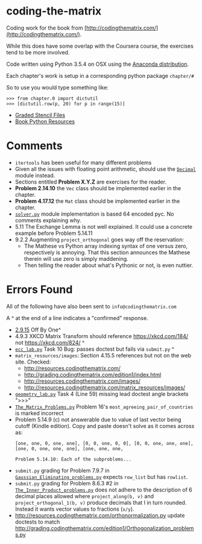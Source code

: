 # coding-the-matrix

Coding work for the book from [http://codingthematrix.com/](http://codingthematrix.com/). 

While this does have some overlap with the Coursera course, the exercises tend to be more involved. 

Code written using Python 3.5.4 on OSX using the [Anaconda distribution](https://www.anaconda.com/download/). 

Each chapter's work is setup in a corresponding python package `chapter/#`

So to use you would type something like: 

    >>> from chapter.0 import dictutil
    >>> [dictutil.row(p, 20) for p in range(15)]

 * [Graded Stencil Files](grading/)
 * [Book Python Resources](resources/)

# Comments

 * `itertools` has been useful for many different problems
 * Given all the issues with floating point arithmetic, should use the [`Decimal`](https://docs.python.org/3/library/decimal.html) module instead.
 * Sections entitled **Problem X.Y.Z** are exercises for the reader.
 * **Problem 2.14.10** the `Vec` class should be implemented earlier in the chapter. 
 * **Problem 4.17.12** the `Mat` class should be implemented earlier in the chapter. 
 * [`solver.py`](solver.py) module implementation is based 64 encoded pyc. No comments explaining why. 
 * 5.11 The Exchange Lemma is not well explained. It could use a concrete example before Problem 5.14.11
 * 9.2.2 Augmenting `project_orthogonal` goes way off the reservation:
   * The Mathese vs Python array indexing syntax of one versus zero, respectively is annoying. That this section announces the Mathese therein will use zero is simply maddening.
   * Then telling the reader about what's Pythonic or not, is even nuttier.

# Errors Found

All of the following have also been sent to `info@codingthematrix.com`

A ^ at the end of a line indicates a "confirmed" response.  

 * [2.9.15](chapter2/quiz_2_9_15_errata.py) Off By One^ 
 * 4.9.3 XKCD Matrix Transform should reference https://xkcd.com/184/ not https://xkcd.com/824/ ^
 * [`ecc_lab.py`](./matrix/ecc_lab.py) Task 10 Bug: passes doctest but fails via `submit.py` ^
 * `matrix_resources/images`: Section 4.15.5 references but not on the web site. Checked: 
   * http://resources.codingthematrix.com/ 
   * http://grading.codingthematrix.com/edition1/index.html
   * http://resources.codingthematrix.com/images/
   * http://resources.codingthematrix.com/matrix_resources/images/
 * [`geometry_lab.py`](matrix/geometry_lab.py) Task 4 (Line 59) missing lead doctest angle brackets ">>>"
 * [`The_Matrix_Problems.py`](matrix/The_Matrix_problems.py) Problem 16's `most_agreeing_pair_of_countries` is marked incorrect
 * Problem 5.14.9 (c) not answerable due to value of last vector being cutoff (Kindle edition). Copy and paste doesn't solve as it comes across as:
   ```
   [one, one, 0, one, one], [0, 0, one, 0, 0], [0, 0, one, one, one], [one, 0, one, one, one], [one, one, one,
   
   Problem 5.14.10: Each of the subproblems...
   ```
 * `submit.py` grading for Problem 7.9.7 in [`Gaussian_Eliminating_problems.py`](grading/Gaussian_Elimination_problems.py) expects `row_list` but has `rowlist`.
 * `submit.py` grading for Problem 8.6.3 #2 in [`The_Inner_Product_problems.py`](grading/The_Inner_Product_problems.py) does not adhere to the description of 6 decimal places allowed where `project_along(b, v)` and `project_orthogonal_1(b, v)` produce decimals that I in turn rounded. Instead it wants vector values to fractions (`x/y`).
 * http://resources.codingthematrix.com/orthonormalization.py update doctests to match http://grading.codingthematrix.com/edition1/Orthogonalization_problems.py